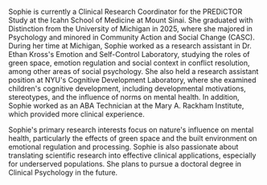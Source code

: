 Sophie is currently a Clinical Research Coordinator for the PREDiCTOR Study at the Icahn School of Medicine at Mount Sinai. She graduated with Distinction from the University of Michigan in 2025, where she majored in Psychology and minored in Community Action and Social Change (CASC). During her time at Michigan, Sophie worked as a research assistant in Dr. Ethan Kross's Emotion and Self-Control Laboratory, studying the roles of green space, emotion regulation and social context in conflict resolution, among other areas of social psychology. She also held a research assistant position at NYU's Cognitive Development Laboratory, where she examined children's cognitive development, including developmental motivations, stereotypes, and the influence of norms on mental health. In addition, Sophie worked as an ABA Technician at the Mary A. Rackham Institute, which provided more clinical experience. 

Sophie's primary research interests focus on nature's influence on mental health, particularly the effects of green space and the built environment on emotional regulation and processing. Sophie is also passionate about translating scientific research into effective clinical applications, especially for underserved populations. She plans to pursue a doctoral degree in Clinical Psychology in the future. 
